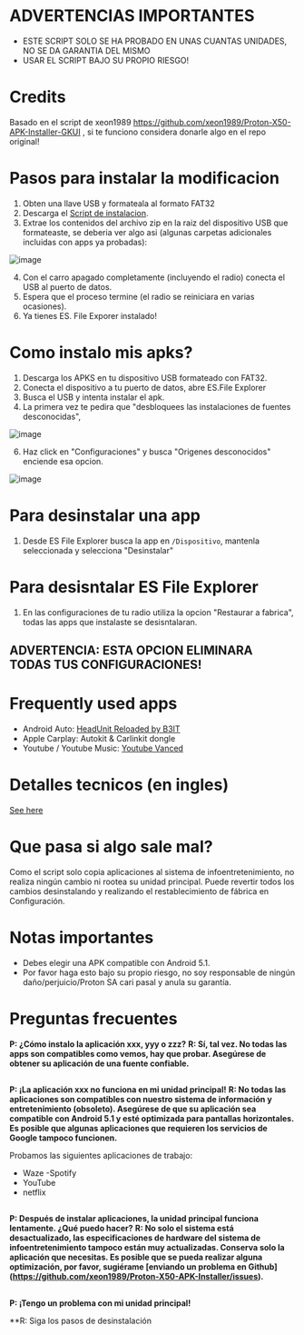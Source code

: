 # ADVERTENCIAS IMPORTANTES
- ESTE SCRIPT SOLO SE HA PROBADO EN UNAS CUANTAS UNIDADES, NO SE DA GARANTIA DEL MISMO
- USAR EL SCRIPT BAJO SU PROPIO RIESGO!

# Credits
Basado en el script de xeon1989 https://github.com/xeon1989/Proton-X50-APK-Installer-GKUI , si te funciono considera donarle algo en el repo original!

# Pasos para instalar la modificacion
1. Obten una llave USB y formateala al formato FAT32
2. Descarga el [Script de instalacion](https://github.com/iMrLopez/android-auto-carplay-geely/archive/refs/tags/v1.zip).
3. Extrae los contenidos del archivo zip en la raiz del dispositivo USB que formateaste, se deberia ver algo asi (algunas carpetas adicionales incluidas con apps ya probadas):

![image](https://user-images.githubusercontent.com/17538895/172921723-633a95b0-e1a9-4afc-863a-fb2cf6f0aa0c.png)

4. Con el carro apagado completamente (incluyendo el radio) conecta el USB al puerto de datos.
5. Espera que el proceso termine (el radio se reiniciara en varias ocasiones).
6. Ya tienes ES. File Exporer instalado!


# Como instalo mis apks?

1. Descarga los APKS en tu dispositivo USB formateado con FAT32.
2. Conecta el dispositivo a tu puerto de datos, abre ES.File Explorer
3. Busca el USB y intenta instalar el apk.
4. La primera vez te pedira que "desbloquees las instalaciones de fuentes desconocidas", 

![image](https://user-images.githubusercontent.com/17538895/173135211-cc8a3703-e19a-4657-83b7-f87715a247d1.png)

6. Haz click en "Configuraciones" y busca "Origenes desconocidos" enciende esa opcion.

![image](https://user-images.githubusercontent.com/17538895/173135304-6040f394-4da5-4122-9687-25c39364c63e.png)


# Para desinstalar una app

1. Desde ES File Explorer busca la app en `/Dispositivo`, mantenla seleccionada y selecciona "Desinstalar"

# Para desisntalar ES File Explorer
1. En las configuraciones de tu radio utiliza la opcion "Restaurar a fabrica", todas las apps que instalaste se desisntalaran.
## ADVERTENCIA: ESTA OPCION ELIMINARA TODAS TUS CONFIGURACIONES!


# Frequently used apps

- Android Auto: [HeadUnit Reloaded by B3IT](https://www.b3itlabs.com/prod.php?id=1)
- Apple Carplay: Autokit & Carlinkit dongle
- Youtube / Youtube Music: [Youtube Vanced](https://youtubevanced.com/) 


# Detalles tecnicos (en ingles)
[See here](https://github.com/xeon1989/Proton-X50-APK-Installer/blob/main/Technical%20Detail.md)

# Que pasa si algo sale mal?
Como el script solo copia aplicaciones al sistema de infoentretenimiento, no realiza ningún cambio ni rootea su unidad principal.
Puede revertir todos los cambios desinstalando y realizando el restablecimiento de fábrica en Configuración.

# Notas importantes
- Debes elegir una APK compatible con Android 5.1.
- Por favor haga esto bajo su propio riesgo, no soy responsable de ningún daño/perjuicio/Proton SA cari pasal y anula su garantía.

# Preguntas frecuentes

**P: ¿Cómo instalo la aplicación xxx, yyy o zzz?**
**R: Sí, tal vez. No todas las apps son compatibles como vemos, hay que probar. Asegúrese de obtener su aplicación de una fuente confiable.**

##
**P: ¡La aplicación xxx no funciona en mi unidad principal!**
**R: No todas las aplicaciones son compatibles con nuestro sistema de información y entretenimiento (obsoleto). Asegúrese de que su aplicación sea compatible con Android 5.1 y esté optimizada para pantallas horizontales. Es posible que algunas aplicaciones que requieren los servicios de Google tampoco funcionen.**

Probamos las siguientes aplicaciones de trabajo:
- Waze
-Spotify
- YouTube
- netflix

##
**P: Después de instalar aplicaciones, la unidad principal funciona lentamente. ¿Qué puedo hacer?**
**R: No solo el sistema está desactualizado, las especificaciones de hardware del sistema de infoentretenimiento tampoco están muy actualizadas. Conserva solo la aplicación que necesitas. Es posible que se pueda realizar alguna optimización, por favor, sugiérame [enviando un problema en Github] (https://github.com/xeon1989/Proton-X50-APK-Installer/issues).**

##
**P: ¡Tengo un problema con mi unidad principal!**

**R: Siga los pasos de desinstalación
